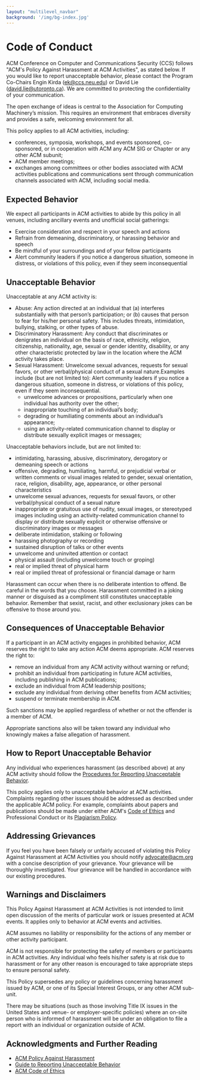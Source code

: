 ```yaml
---
layout: "multilevel_navbar"
background: '/img/bg-index.jpg'
---
```


# Code of Conduct
ACM Conference on Computer and Communications Security (CCS) follows "ACM's Policy Against Harassment at ACM Activities", as stated below. If you would like to report unacceptable behavior, please contact the Program Co-Chairs Engin Kirda (ek@ccs.neu.edu) or David Lie (david.lie@utoronto.ca). We are committed to protecting the confidentiality of your communication.

The open exchange of ideas is central to the Association for Computing Machinery’s mission. This requires an environment that embraces diversity and provides a safe, welcoming environment for all.

This policy applies to all ACM activities, including:

+ conferences, symposia, workshops, and events sponsored, co-sponsored, or in cooperation with ACM any ACM SIG or Chapter or any other ACM subunit; 
+ ACM member meetings;
+ exchanges among committees or other bodies associated with ACM activities publications and communications sent through communication channels associated with ACM, including social media.

## Expected Behavior
We expect all participants in ACM activities to abide by this policy in all venues, including ancillary events and unofficial social gatherings:

+ Exercise consideration and respect in your speech and actions
+ Refrain‭ ‬from‭ ‬demeaning,‭ ‬discriminatory,‭ ‬or‭ ‬harassing‭ ‬behavior‭ ‬and‭ ‬speech
+ Be‭ ‬mindful‭ ‬of‭ ‬your‭ ‬surroundings‭ ‬and‭ ‬of‭ ‬your‭ ‬fellow‭ ‬participants
+ Alert‭ ‬community‭ ‬leaders‭ ‬if‭ ‬you‭ ‬notice‭ ‬a‭ ‬dangerous‭ ‬situation,‭ ‬someone‭ ‬in‭ distress, or violations of this policy, even if they seem inconsequential

## Unacceptable Behavior
Unacceptable at any ACM activity is:

+ Abuse: Any action directed at an individual that (a) interferes substantially with that person’s participation; or (b) causes that person to fear for his/her personal safety. This includes threats, intimidation, bullying, stalking, or other types of abuse.
+ Discriminatory Harassment: Any conduct that discriminates or denigrates an individual on the basis of race, ethnicity, religion, citizenship, nationality, age, sexual or gender identity, disability, or any other characteristic protected by law in the location where the ACM activity takes place.
+ Sexual Harassment: Unwelcome sexual advances, requests for sexual favors, or other verbal/physical conduct of a sexual nature.Examples include (but are not limited to): Alert‭ ‬community‭ ‬leaders‭ ‬if‭ ‬you‭ ‬notice‭ ‬a‭ ‬dangerous‭ ‬situation,‭ ‬someone‭ ‬in‭ distress, or violations of this policy, even if they seem inconsequential.
    - unwelcome advances or propositions, particularly when one individual has authority over the other;
    - inappropriate touching of an individual’s body;
    - degrading or humiliating comments about an individual’s appearance;
    - using an activity-related communication channel to display or distribute sexually explicit images or messages;

Unacceptable‭ ‬behaviors‭ ‬include‬‬, but are not limited to:

+ intimidating,‭ ‬harassing,‭ ‬abusive,‭ ‬discriminatory,‭ ‬derogatory‭ ‬or‭ ‬demeaning‭ ‬speech‭ ‬or‭ ‬actions
+ offensive, degrading, humiliating, harmful, ‬or‭ ‬prejudicial‭ ‬verbal‭ ‬or‭ ‬written‭ ‬comments or visual images‭ ‬related‭ ‬to‭ ‬gender,‭ ‬sexual‭ ‬orientation,‭ ‬race,‭ ‬religion, disability, age, appearance, or other personal characteristics
+ unwelcome sexual advances, requests for sexual favors, or other verbal/physical conduct of a sexual nature
+ inappropriate‭ ‬or gratuitous use‭ ‬of‭ ‬nudity‭,‭ ‬sexual ‬images, or stereotyped images‭ ‬including‭ using an activity-related communication channel to display or distribute sexually explicit or otherwise offensive or discriminatory images or messages
+ deliberate‭ ‬intimidation,‭ ‬stalking‭ ‬or‭ ‬following
+ harassing‭ ‬photography‭ ‬or‭ ‬recording
+ sustained‭ ‬disruption‭ ‬of‭ ‬talks‭ ‬or‭ ‬other‭ ‬events
+ unwelcome and uninvited attention or contact
+ physical assault (including unwelcome touch or groping)
+ real or implied threat of physical harm
+ real or implied threat of professional or financial damage or harm

Harassment can occur when there is no deliberate intention to offend. Be careful in the words that you choose. Harassment committed in a joking manner or disguised as a compliment still constitutes unacceptable behavior. Remember that sexist, racist, and other exclusionary jokes can be offensive to those around you.

## Consequences of Unacceptable Behavior
If‭ ‬a‭ ‬participant in an ACM activity‭ ‬engages‭ ‬in‭ ‬prohibited behavior,‭ ACM ‬reserves the right to take any action ACM deems‭ ‬appropriate. ACM reserves the right to:

+ remove an individual from any ACM activity without warning or refund;
+ prohibit an individual from participating in future ACM activities, including publishing in ACM publications;
+ exclude an individual from ACM leadership positions;
+ exclude any individual from deriving other benefits from ACM activities;
+ suspend or terminate membership in ACM.

Such sanctions may be applied regardless of whether or not the offender is a member of ACM.

Appropriate sanctions also will be taken toward any individual who knowingly makes a false allegation of harassment.

## How to Report Unacceptable Behavior
Any individual who experiences harassment (as described above) at any ACM activity should follow the [Procedures for Reporting Unacceptable Behavior](https://www.acm.org/about-acm/reporting-unacceptable-behavior).

This policy applies only to unacceptable behavior at ACM activities. Complaints regarding other issues should be addressed as described under the applicable ACM policy. For example, complaints about papers and publications should be made under either ACM's [Code of Ethics](https://www.acm.org/about-acm/acm-code-of-ethics-and-professional-conduct) and Professional Conduct or its [Plagiarism Policy](https://www.acm.org/publications/policies/plagiarism-overview).

## Addressing Grievances
If you feel you have been falsely or unfairly accused of violating this Policy Against Harassment at ACM Activities you should notify <advocate@acm.org> with a concise description of your grievance. Your grievance will be thoroughly investigated. Your grievance will be handled in accordance with our existing procedures.

## Warnings and Disclaimers
This Policy Against Harassment at ACM Activities is not intended to limit open discussion of the merits of particular work or issues presented at ACM events. It applies only to behavior at ACM events and activities.

ACM assumes no liability or responsibility for the actions of any member or other activity participant.

ACM is not responsible for protecting the safety of members or participants in ACM activities. Any individual who feels his/her safety is at risk due to harassment or for any other reason is encouraged to take appropriate steps to ensure personal safety.

This Policy supersedes any policy or guidelines concerning harassment issued by ACM, or one of its Special Interest Groups, or any other ACM sub-unit.

There may be situations (such as those involving Title IX issues in the United States and venue- or employer-specific policies) where an on-site person who is informed of harassment will be under an obligation to file a report with an individual or organization outside of ACM.

## Acknowledgments and Further Reading
+ [ACM Policy Against Harassment](https://www.acm.org/special-interest-groups/volunteer-resources/officers-manual/policy-against-discrimination-and-harassment)
+ [Guide to Reporting Unacceptable Behavior](https://www.acm.org/about-acm/reporting-unacceptable-behavior)
+ [ACM Code of Ethics](https://www.acm.org/code-of-ethics)
